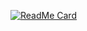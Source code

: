 [![ReadMe Card](https://github-readme-stats.vercel.app/api/pin/?username=joyykim&repo=github-readme-stats)](https://github.com/anuraghazra/github-readme-stats)
